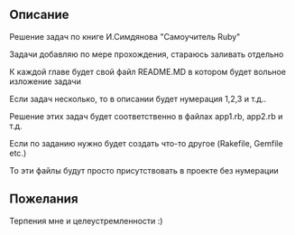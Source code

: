 ## Описание

Решение задач по книге И.Симдянова "Самоучитель Ruby"

Задачи добавляю по мере прохождения, стараюсь заливать отдельно

К каждой главе будет свой файл README.MD в котором будет вольное изложение задачи

Если задач несколько, то в описании будет нумерация 1,2,3 и т.д..

Решение этих задач будет соответственно в файлах app1.rb, app2.rb и т.д.

Если по заданию нужно будет создать что-то другое (Rakefile, Gemfile etc.)

То эти файлы будут просто присутствовать в проекте без нумерации

## Пожелания

Терпения мне и целеустремленности :)
